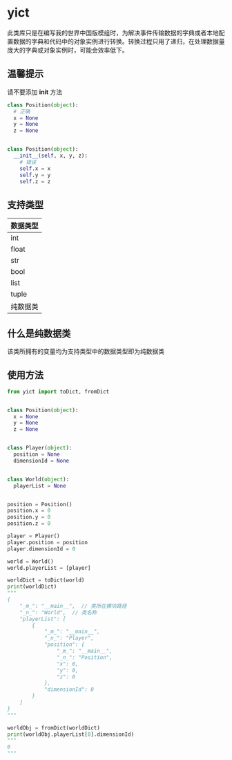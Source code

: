 # yict

此类库只是在编写我的世界中国版模组时，为解决事件传输数据的字典或者本地配置数据的字典和代码中的对象实例进行转换。转换过程只用了递归，在处理数据量庞大的字典或对象实例时，可能会效率低下。

## 温馨提示

请不要添加 __init__ 方法

```python
class Position(object):
  # 正确
  x = None
  y = None
  z = None


class Position(object):
  __init__(self, x, y, z):
    # 错误
    self.x = x
    self.y = y
    self.z = z
```

## 支持类型

|数据类型|
|---|
|int|
|float|
|str|
|bool|
|list|
|tuple|
|纯数据类|

## 什么是纯数据类

该类所拥有的变量均为支持类型中的数据类型即为纯数据类

## 使用方法

```python
from yict import toDict, fromDict


class Position(object):
  x = None
  y = None
  z = None


class Player(object):
  position = None
  dimensionId = None


class World(object):
  playerList = None


position = Position()
position.x = 0
position.y = 0
position.z = 0

player = Player()
player.position = position
player.dimensionId = 0

world = World()
world.playerList = [player]

worldDict = toDict(world)
print(worldDict)
"""
{
    "_m_": "__main__",  // 类所在模块路径
    "_n_": "World",  // 类名称
    "playerList": [
        {
            "_m_": "__main__",
            "_n_": "Player",
            "position": {
                "_m_": "__main__",
                "_n_": "Position",
                "x": 0,
                "y": 0,
                "z": 0
            },
            "dimensionId": 0
        }
    ]
}
"""

worldObj = fromDict(worldDict)
print(worldObj.playerList[0].dimensionId)
"""
0
"""
```
